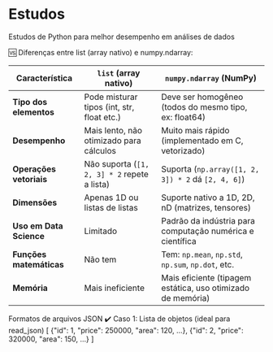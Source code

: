 # Estudos
Estudos de Python para melhor desempenho em análises de dados

🆚 Diferenças entre list (array nativo) e numpy.ndarray:

| Característica         | `list` (array nativo)                         | `numpy.ndarray` (NumPy)                                     |
|------------------------|-----------------------------------------------|--------------------------------------------------------------|
| **Tipo dos elementos** | Pode misturar tipos (int, str, float etc.)    | Deve ser homogêneo (todos do mesmo tipo, ex: float64)        |
| **Desempenho**         | Mais lento, não otimizado para cálculos       | Muito mais rápido (implementado em C, vetorizado)            |
| **Operações vetoriais**| Não suporta (`[1, 2, 3] * 2` repete a lista)  | Suporta (`np.array([1, 2, 3]) * 2` dá `[2, 4, 6]`)           |
| **Dimensões**          | Apenas 1D ou listas de listas                 | Suporte nativo a 1D, 2D, nD (matrizes, tensores)             |
| **Uso em Data Science**| Limitado                                      | Padrão da indústria para computação numérica e científica     |
| **Funções matemáticas**| Não tem                                       | Tem: `np.mean`, `np.std`, `np.sum`, `np.dot`, etc.           |
| **Memória**            | Mais ineficiente                              | Mais eficiente (tipagem estática, uso otimizado de memória)  |


Formatos de arquivos JSON
✔️ Caso 1: Lista de objetos (ideal para read_json)
[
  {"id": 1, "price": 250000, "area": 120, ...},
  {"id": 2, "price": 320000, "area": 150, ...}
]
